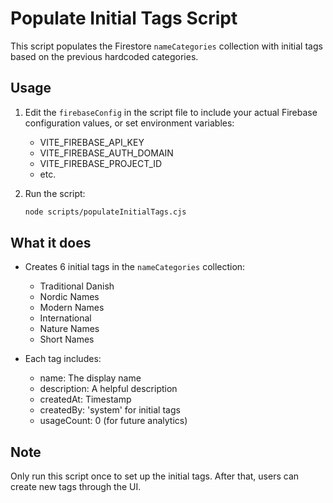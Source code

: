 # Populate Initial Tags Script

This script populates the Firestore `nameCategories` collection with initial tags based on the previous hardcoded categories.

## Usage

1. Edit the `firebaseConfig` in the script file to include your actual Firebase configuration values, or set environment variables:
   - VITE_FIREBASE_API_KEY
   - VITE_FIREBASE_AUTH_DOMAIN
   - VITE_FIREBASE_PROJECT_ID
   - etc.

2. Run the script:
   ```bash
   node scripts/populateInitialTags.cjs
   ```

## What it does

- Creates 6 initial tags in the `nameCategories` collection:
  - Traditional Danish
  - Nordic Names
  - Modern Names
  - International
  - Nature Names
  - Short Names

- Each tag includes:
  - name: The display name
  - description: A helpful description
  - createdAt: Timestamp
  - createdBy: 'system' for initial tags
  - usageCount: 0 (for future analytics)

## Note

Only run this script once to set up the initial tags. After that, users can create new tags through the UI.
